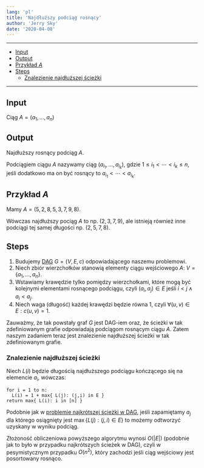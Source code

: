 ```yaml
---
lang: 'pl'
title: 'Najdłuższy podciąg rosnący'
author: 'Jerry Sky'
date: '2020-04-08'
---
```


---

- [Input](#input)
- [Output](#output)
- [Przykład $A$](#przykład-a)
- [Steps](#steps)
    - [Znalezienie najdłuższej ścieżki](#znalezienie-najdłuższej-ścieżki)

---

## Input
Ciąg $A = (a_1,\dots,a_n)$

## Output
Najdłuższy rosnący podciąg $A$.

Podciągiem ciągu $A$ nazywamy ciąg $(a_{i_1}, \dots, a_{i_k})$, gdzie $1 \le i_1 < \dotsb < i_k \le n$, jeśli dodatkowo ma on być rosnący to $a_{i_1} < \dotsb < a_{i_k}$.

## Przykład $A$

Mamy $A = (5,2,8,5,3,7,9,8)$.

Wówczas najdłuższy pociąg $A$ to np. $(2,3,7,9)$, ale istnieją również inne podciągi tej samej długości np. $(2,5,7,8)$.

## Steps

1. Budujemy [DAG](najkrótsza-ścieżka-dag.md) $G = (V,E,c)$ odpowiadającego naszemu problemowi.
2. Niech zbiór wierzchołków stanowią elementy ciągu wejściowego $A$: $V = \{a_1,\dots,a_n\}$.
3. Wstawiamy krawędzie tylko pomiędzy wierzchołkami, które mogą być kolejnymi elementami rosnącego podciągu, czyli $(a_i, a_j) \in E$ jeśli $i<j \land a_i < a_j$.
4. Niech waga (długość) każdej krawędzi będzie równa $1$, czyli $\forall(u,v) \in E: c(u,v) = 1$.

Zauważmy, że tak powstały graf $G$ jest DAG-iem oraz, że ścieżki w tak zdefiniowanym grafie odpowiadają podciągom rosnącym ciągu $A$. Zatem naszym zadaniem teraz jest znalezienie najdłuższej ścieżki w tak zdefiniowanym grafie.

### Znalezienie najdłuższej ścieżki

Niech $L(i)$ będzie długością najdłuższego podciągu kończącego się na elemencie $a_i$, wówczas:
```
for i = 1 to n:
  L(i) = 1 + max{ L(j): (j,i) in E }
return max{ L(i): i in [n] }
```
Podobnie jak w [problemie najkrótszej ścieżki w DAG](najkrótsza-ścieżka-dag.md), jeśli zapamiętamy $a_j$ dla którego osiągnięty jest $\max\{L(j): (j,i) \in E\}$ to możemy odtworzyć uzyskany w wyniku podciąg.

Złożoność obliczeniowa powyższego algorytmu wynosi $O(|E|)$ (podobnie jak to było w przypadku najkrótszych ścieżek w DAG), czyli w pesymistycznym przypadku $O(n^2)$, który zachodzi jeśli ciąg wejściowy jest posortowany rosnąco.
